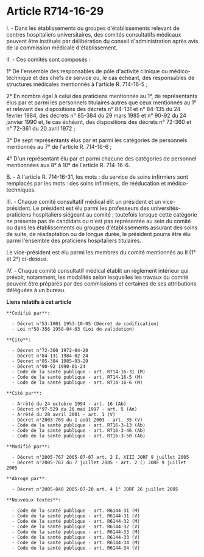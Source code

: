 # Article R714-16-29

I. - Dans les établissements ou groupes d'établissements relevant de centres hospitaliers universitaires, des comités
consultatifs médicaux peuvent être institués par délibération du conseil d'administration après avis de la commission
médicale d'établissement.

II. - Ces comités sont composés :

1° De l'ensemble des responsables de pôle d'activité clinique ou médico-technique et des chefs de service ou, le cas échéant,
des responsables de structures médicales mentionnés à l'article R. 714-16-5 ;

2° En nombre égal à celui des praticiens mentionnés au 1°, de représentants élus par et parmi les personnels titulaires
autres que ceux mentionnés au 1° et relevant des dispositions des décrets n° 84-131 et n° 84-135 du 24 février 1984, des
décrets n° 85-384 du 29 mars 1985 et n° 90-92 du 24 janvier 1990 et, le cas échéant, des dispositions des décrets n° 72-360
et n° 72-361 du 20 avril 1972 ;

3° De sept représentants élus par et parmi les catégories de personnels mentionnés au 7° de l'article R. 714-16-6 ;

4° D'un représentant élu par et parmi chacune des catégories de personnel mentionnées aux 8° à 10° de l'article R. 714-16-6.

B. - A l'article R. 714-16-31, les mots : du service de soins infirmiers sont remplacés par les mots : des soins infirmiers,
de rééducation et médico-techniques.

III. - Chaque comité consultatif médical élit un président et un vice-président. Le président est élu parmi les professeurs
des universités-praticiens hospitaliers siégeant au comité ; toutefois lorsque cette catégorie ne présente pas de candidats
ou n'est pas représentée au sein du comité ou dans les établissements ou groupes d'établissements assurant des soins de
suite, de réadaptation ou de longue durée, le président pourra être élu parmi l'ensemble des praticiens hospitaliers
titulaires.

Le vice-président est élu parmi les membres du comité mentionnés au II (1° et 2°) ci-dessus.

IV. - Chaque comité consultatif médical établit un règlement intérieur qui prévoit, notamment, les modalités selon lesquelles
les travaux du comité peuvent être préparés par des commissions et certaines de ses attributions déléguées à un bureau.

**Liens relatifs à cet article**

	**Codifié par**:

	  - Décret n°53-1001 1953-10-05 (Décret de codification)
	  - Loi n°58-356 1958-04-03 (Loi de validation)

	**Cite**:

	  - Décret n°72-360 1972-04-20
	  - Décret n°84-131 1984-02-24
	  - Décret n°85-384 1985-03-29
	  - Décret n°90-92 1990-01-24
	  - Code de la santé publique - art. R714-16-31 (M)
	  - Code de la santé publique - art. R714-16-5 (M)
	  - Code de la santé publique - art. R714-16-6 (M)

	**Cité par**:

	  - Arrêté du 24 octobre 1994 - art. 16 (Ab)
	  - Décret n°97-529 du 26 mai 1997 - art. 5 (An)
	  - Arrêté du 20 avril 2001 - art. 1 (V)
	  - Décret n°2003-769 du 1 août 2003 - art. 35 (V)
	  - Code de la santé publique - art. R716-3-13 (Ab)
	  - Code de la santé publique - art. R716-3-46 (Ab)
	  - Code de la santé publique - art. R716-3-50 (Ab)

	**Modifié par**:

	  - Décret n°2005-767 2005-07-07 art. 2 I, XIII JORF 9 juillet 2005
	  - Décret n°2005-767 du 7 juillet 2005 - art. 2 () JORF 9 juillet 2005

	**Abrogé par**:

	  - Décret n°2005-840 2005-07-20 art. 4 1° JORF 26 juillet 2005

	**Nouveaux textes**:

	  - Code de la santé publique - art. R6144-31 (M)
	  - Code de la santé publique - art. R6144-31 (V)
	  - Code de la santé publique - art. R6144-32 (M)
	  - Code de la santé publique - art. R6144-32 (V)
	  - Code de la santé publique - art. R6144-33 (M)
	  - Code de la santé publique - art. R6144-33 (V)
	  - Code de la santé publique - art. R6144-34 (M)
	  - Code de la santé publique - art. R6144-34 (V)
